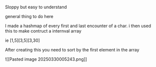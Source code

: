 
Sloppy but easy to understand

general thing to do here

I made a hashmap of every first and last encounter of a char.
i then used this to make contruct a internval array

ie
[1,5][3,5][3,30]

After creating this you need to sort by the first element in the array


![[Pasted image 20250330005243.png]]